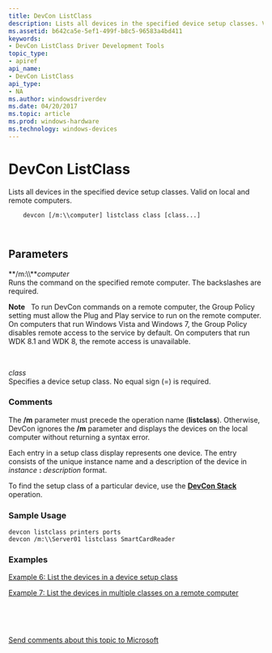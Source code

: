 ```yaml
---
title: DevCon ListClass
description: Lists all devices in the specified device setup classes. Valid on local and remote computers.
ms.assetid: b642ca5e-5ef1-499f-b8c5-96583a4bd411
keywords:
- DevCon ListClass Driver Development Tools
topic_type:
- apiref
api_name:
- DevCon ListClass
api_type:
- NA
ms.author: windowsdriverdev
ms.date: 04/20/2017
ms.topic: article
ms.prod: windows-hardware
ms.technology: windows-devices
---
```


# DevCon ListClass


Lists all devices in the specified device setup classes. Valid on local and remote computers.

```
    devcon [/m:\\computer] listclass class [class...] 

   
```

## <span id="ddk_devcon_listclass_tools"></span><span id="DDK_DEVCON_LISTCLASS_TOOLS"></span>Parameters


<span id="________m___computer______"></span><span id="________M___COMPUTER______"></span> **/m:\\\\***computer*   
Runs the command on the specified remote computer. The backslashes are required.

**Note**   To run DevCon commands on a remote computer, the Group Policy setting must allow the Plug and Play service to run on the remote computer. On computers that run Windows Vista and Windows 7, the Group Policy disables remote access to the service by default. On computers that run WDK 8.1 and WDK 8, the remote access is unavailable.

 

<span id="_______class______"></span><span id="_______CLASS______"></span> *class*   
Specifies a device setup class. No equal sign (=) is required.

### <span id="comments"></span><span id="COMMENTS"></span>Comments

The **/m** parameter must precede the operation name (**listclass**). Otherwise, DevCon ignores the **/m** parameter and displays the devices on the local computer without returning a syntax error.

Each entry in a setup class display represents one device. The entry consists of the unique instance name and a description of the device in *instance* **:** *description* format.

To find the setup class of a particular device, use the [**DevCon Stack**](devcon-stack.md) operation.

### <span id="sample_usage"></span><span id="SAMPLE_USAGE"></span>Sample Usage

```
devcon listclass printers ports
devcon /m:\\Server01 listclass SmartCardReader
```

### <span id="examples"></span><span id="EXAMPLES"></span>Examples

[Example 6: List the devices in a device setup class](devcon-examples.md#ddk_example_6_list_the_devices_in_a_device_setup_class_tools)

[Example 7: List the devices in multiple classes on a remote computer](devcon-examples.md#ddk_example_7_list_the_devices_in_multiple_classes_on_a_remote_compute)

 

 

[Send comments about this topic to Microsoft](mailto:wsddocfb@microsoft.com?subject=Documentation%20feedback%20[devtest\devtest]:%20DevCon%20ListClass%20%20RELEASE:%20%2811/17/2016%29&body=%0A%0APRIVACY%20STATEMENT%0A%0AWe%20use%20your%20feedback%20to%20improve%20the%20documentation.%20We%20don't%20use%20your%20email%20address%20for%20any%20other%20purpose,%20and%20we'll%20remove%20your%20email%20address%20from%20our%20system%20after%20the%20issue%20that%20you're%20reporting%20is%20fixed.%20While%20we're%20working%20to%20fix%20this%20issue,%20we%20might%20send%20you%20an%20email%20message%20to%20ask%20for%20more%20info.%20Later,%20we%20might%20also%20send%20you%20an%20email%20message%20to%20let%20you%20know%20that%20we've%20addressed%20your%20feedback.%0A%0AFor%20more%20info%20about%20Microsoft's%20privacy%20policy,%20see%20http://privacy.microsoft.com/default.aspx. "Send comments about this topic to Microsoft")




